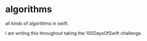 # algorithms
all kinds of algorithms in swift.

I am writing this throughout taking the 100DaysOfSwift challenge.
